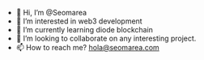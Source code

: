 - 👋 Hi, I’m @Seomarea
- 👀 I’m interested in web3 development
- 🌱 I’m currently learning diode blockchain
- 💞️ I’m looking to collaborate on any interesting project.
- 📫 How to reach me? hola@seomarea.com

<!---
Seomarea/Seomarea is a ✨ special ✨ repository because its `README.md` (this file) appears on your GitHub profile.
You can click the Preview link to take a look at your changes.
--->
